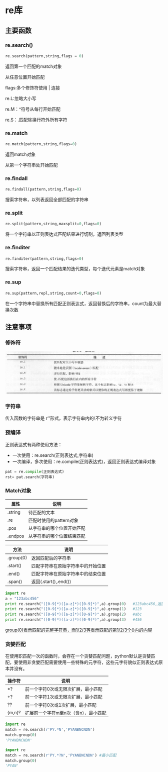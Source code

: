 # re库

## 主要函数

### re.search()

`````python
re.search(pattern,string,flags = 0)
`````

返回第一个匹配的match对象

从任意位置开始匹配

flags:多个修饰符使用 | 连接

re.L:忽略大小写

re.M：^符号从每行开始匹配

re.S：.匹配除换行符外所有字符

### re.match

````python
re.match(pattern,string,flags=0)
````

返回match对象

从第一个字符串处开始匹配

### re.findall

``````python
re.findall(pattern,string,flags=0)
``````

搜索字符串，以列表返回全部匹配的字符串

### re.split

``````python
re.split(pattern,string,maxsplit=0,flags=0)
``````

将一个字符串以正则表达式匹配结果进行切割，返回列表类型

### re.finditer

`````python
re.finditer(pattern,string,flags=0)
`````

搜索字符串，返回一个匹配结果的迭代类型，每个迭代元素是match对象

### re.sup

`````python
re.sup(pattern,repl,string,count=0,flags=0)
`````

在一个字符串中替换所有匹配正则表达式，返回替换后的字符串，count为最大替换次数

## 注意事项

### 修饰符

<img src='./images/1.png'/>

### 字符串

传入函数的字符串是 r''形式，表示字符串内的\不为转义字符

### 预编译

正则表达式有两种使用方法：

* 一次使用：re.search(正则表达式,字符串)
* 一次编译，多次使用：re.compile(正则表达式)，返回正则表达式编译对象

`````python
pat = re.compile(正则表达式)
rst= pat.search(字符串)
`````

### Match对象

| 属性    | 说明                       |
| ------- | -------------------------- |
| .string | 待匹配的文本               |
| .re     | 匹配时使用的pattern对象    |
| .pos    | 从字符串的哪个位置开始匹配 |
| .endpos | 从字符串的哪个位置结束匹配 |



| 方法      | 说明                               |
| --------- | ---------------------------------- |
| .group(0) | 返回匹配后的字符串                 |
| .start()  | 匹配字符串在原始字符串中的开始位置 |
| .end()    | 匹配字符串在原始字符串中的结束位置 |
| .span()   | 返回(.start(),.end())              |



`````````python
import re
a = "123abc456"
print re.search("([0-9]*)([a-z]*)([0-9]*)",a).group(0)   #123abc456,返回整体
print re.search("([0-9]*)([a-z]*)([0-9]*)",a).group(1)   #123
print re.search("([0-9]*)([a-z]*)([0-9]*)",a).group(2)   #abc
print re.search("([0-9]*)([a-z]*)([0-9]*)",a).group(3)   #456
`````````

<u>group(0)表示匹配的完整字符串，而1/2/3等表示匹配的第1/2/3个()内的内容</u>

### 贪婪匹配

在使用职匹配一次的函数时，会存在一个贪婪匹配问题，python默认是贪婪匹配，要使用非贪婪匹配需要使用一些特殊的元字符，这些元字符貌似正则表达式原本并没有。

| 操作符 | 说明                                  |
| ------ | ------------------------------------- |
| *?     | 前一个字符0次或无限次扩展，最小匹配   |
| +?     | 前一个字符1次或无限次扩展，最小匹配   |
| ??     | 前一个字符0次或1次扩展，最小匹配      |
| {m,n}? | 扩展前一个字符m至n次（含n），最小匹配 |



`````python
import re
match = re.search(r'PY.*N','PYANBNCNDN')
match.group(0)
'PYANBNCNDN'
`````



`````python
import re
match = re.search(r'PY.*?N','PYANBNCNDN') #最小匹配
match.group(0)
'PYAN'
`````



